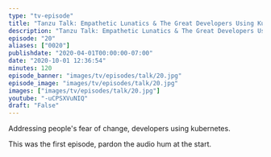 ```yaml
---
type: "tv-episode"
title: "Tanzu Talk: Empathetic Lunatics & The Great Developers Using Kubernetes Scare"
description: "Tanzu Talk: Empathetic Lunatics & The Great Developers Using Kubernetes Scare"
episode: "20"
aliases: ["0020"]
publishdate: "2020-04-01T00:00:00-07:00"
date: "2020-10-01 12:36:54"
minutes: 120
episode_banner: "images/tv/episodes/talk/20.jpg"
episode_image: "images/tv/episodes/talk/20.jpg"
images: ["images/tv/episodes/talk/20.jpg"]
youtube: "-uCPSXVuNIQ"
draft: "False"
---
```


Addressing people's fear of change, developers using kubernetes.

This was the first episode, pardon the audio hum at the start.